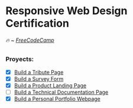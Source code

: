 # Responsive Web Design Certification
###### :fire: ~  [FreeCodeCamp](https://learn.freecodecamp.org/)


### Proyects:
- [x] [Build a Tribute Page](https://github.com/GTr487/freeCodeCampProjects/tree/master/responsiveWebDesignProjects/tributePage)
- [x] [Build a Survey Form](https://github.com/GTr487/freeCodeCampProjects/tree/master/responsiveWebDesignProjects/surveyForm)
- [x] [Build a Product Landing Page](https://github.com/GTr487/freeCodeCampProjects/tree/master/responsiveWebDesignProjects/productLandingPage)
- [ ] [Build a Technical Documentation Page]()
- [x] [Build a Personal Portfolio Webpage](https://gtr487.github.io/)
